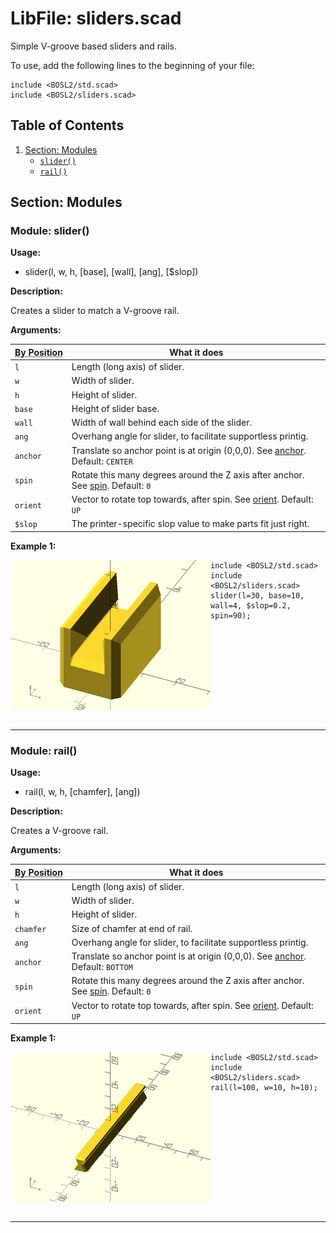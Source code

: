 # LibFile: sliders.scad

Simple V-groove based sliders and rails.

To use, add the following lines to the beginning of your file:

    include <BOSL2/std.scad>
    include <BOSL2/sliders.scad>

## Table of Contents

1. [Section: Modules](#section-modules)
    - [`slider()`](#module-slider)
    - [`rail()`](#module-rail)


## Section: Modules


### Module: slider()

**Usage:** 

- slider(l, w, h, [base], [wall], [ang], [$slop])

**Description:** 

Creates a slider to match a V-groove rail.

**Arguments:** 

<abbr title="These args can be used by position or by name.">By&nbsp;Position</abbr> | What it does
-------------------- | ------------
`l`                  | Length (long axis) of slider.
`w`                  | Width of slider.
`h`                  | Height of slider.
`base`               | Height of slider base.
`wall`               | Width of wall behind each side of the slider.
`ang`                | Overhang angle for slider, to facilitate supportless printig.
`anchor`             | Translate so anchor point is at origin (0,0,0).  See [anchor](attachments.scad#subsection-anchor).  Default: `CENTER`
`spin`               | Rotate this many degrees around the Z axis after anchor.  See [spin](attachments.scad#subsection-spin).  Default: `0`
`orient`             | Vector to rotate top towards, after spin.  See [orient](attachments.scad#subsection-orient).  Default: `UP`
`$slop`              | The printer-specific slop value to make parts fit just right.

**Example 1:** 

<img align="left" alt="slider() Example 1" src="images/sliders/slider.png" width="320" height="240">

    include <BOSL2/std.scad>
    include <BOSL2/sliders.scad>
    slider(l=30, base=10, wall=4, $slop=0.2, spin=90);

<br clear="all" /><br/>

---

### Module: rail()

**Usage:** 

- rail(l, w, h, [chamfer], [ang])

**Description:** 

Creates a V-groove rail.

**Arguments:** 

<abbr title="These args can be used by position or by name.">By&nbsp;Position</abbr> | What it does
-------------------- | ------------
`l`                  | Length (long axis) of slider.
`w`                  | Width of slider.
`h`                  | Height of slider.
`chamfer`            | Size of chamfer at end of rail.
`ang`                | Overhang angle for slider, to facilitate supportless printig.
`anchor`             | Translate so anchor point is at origin (0,0,0).  See [anchor](attachments.scad#subsection-anchor).  Default: `BOTTOM`
`spin`               | Rotate this many degrees around the Z axis after anchor.  See [spin](attachments.scad#subsection-spin).  Default: `0`
`orient`             | Vector to rotate top towards, after spin.  See [orient](attachments.scad#subsection-orient).  Default: `UP`

**Example 1:** 

<img align="left" alt="rail() Example 1" src="images/sliders/rail.png" width="320" height="240">

    include <BOSL2/std.scad>
    include <BOSL2/sliders.scad>
    rail(l=100, w=10, h=10);

<br clear="all" /><br/>

---

